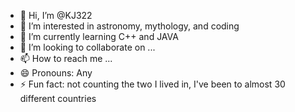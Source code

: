 - 👋 Hi, I’m @KJ322
- 👀 I’m interested in astronomy, mythology, and coding
- 🌱 I’m currently learning C++ and JAVA
- 💞️ I’m looking to collaborate on ...
- 📫 How to reach me ...
- 😄 Pronouns: Any
- ⚡ Fun fact: not counting the two I lived in, I've been to almost 30 different countries

<!---
KJ322/KJ322 is a ✨ special ✨ repository because its `README.md` (this file) appears on your GitHub profile.
You can click the Preview link to take a look at your changes.
--->

